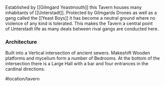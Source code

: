 Established by [[Gilmgard Yeastmouth]] this Tavern houses many inhabitants of [[Unterstadt]]. Protected by Gilmgards Drones as well as a gang called the [[Yeast Boys]] it has become a neutral ground where no violence of any kind is tolerated. This makes the Tavern a central point of Unterstadt life as many deals between rival gangs are conducted here.

### Architecture

Built into a Vertical intersection of ancient sewers. Makeshift Wooden platforms and mycelium form a number of Bedrooms. At the bottom of the intersection there is a Large Hall with a bar and four entrances in the cardinal directions.

#location/tavern